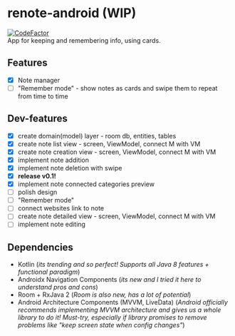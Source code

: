 # renote-android (WIP)
[![CodeFactor](https://www.codefactor.io/repository/github/bigman212/renote-android/badge)](https://www.codefactor.io/repository/github/bigman212/renote-android)  
App for keeping and remembering info, using cards.

## Features
- [x] Note manager
- [ ] "Remember mode" - show notes as cards and swipe them to repeat from time to time

## Dev-features
- [x] create domain(model) layer - room db, entities, tables
- [x] create note list view - screen, ViewModel, connect M with VM
- [x] create note creation view - screen, ViewModel, connect M with VM
- [x] implement note addition
- [x] implement note deletion with swipe
- [x] **release v0.1!**
- [x] implement note connected categories preview
- [ ] polish design
- [ ] "Remember mode"
- [ ] connect websites link to note 
- [ ] create note detailed view - screen, ViewModel, connect M with VM
- [ ] implement note editing

## Dependencies
- Kotlin (*its trending and so perfect! Supports all Java 8 features + functional paradigm*)
- Androidx Navigation Components (*its new and I tried it here to understand pros and cons*) 
- Room + RxJava 2 (*Room is also new, has a lot of potential*) 
- Android Architecture Components (MVVM, LiveData) (*Android officially recommends implementing MVVM architecture and gives us a whole library to do it! Must-try, especially if library promises to remove problems like "keep screen state when config changes"*)  

